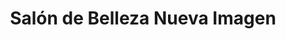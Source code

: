 ---
title: "Salón de Belleza Nueva Imagen"
url: /san-lorenzo/salon-de-belleza-nueva-imagen/
shop: Friseur
---